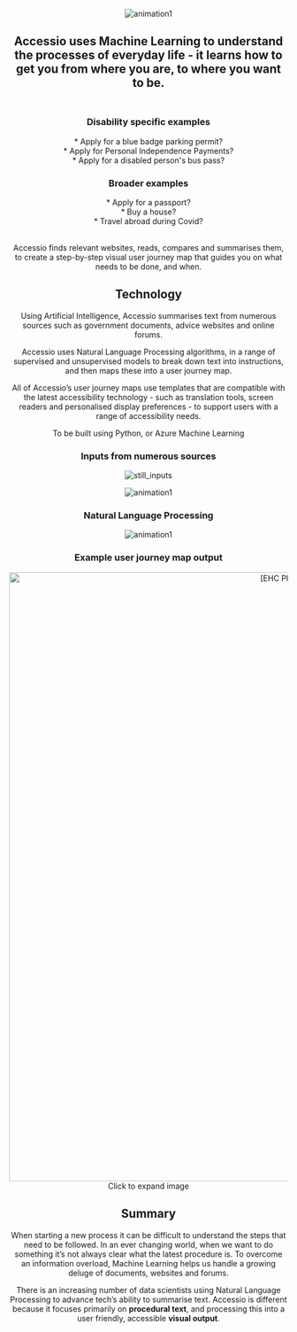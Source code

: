 <p align="center">
<img src="https://media.giphy.com/media/IIWi4Qwtl5mM9JbMF4/giphy.gif" alt="animation1" />
</p>

<h2 align="center"> Accessio uses Machine Learning to understand the processes of everyday life - it learns how to get you from where you are, to where you want to be.<br><br></h2>
 
<h3>Disability specific examples</h3>
* Apply for a blue badge parking permit?<br>
* Apply for Personal Independence Payments?<br>
* Apply for a disabled person's bus pass?
 
<h3>Broader examples</h3>
* Apply for a passport?<br>
* Buy a house?<br>
* Travel abroad during Covid?<br><br>
 
Accessio finds relevant websites, reads, compares and summarises them, to create a step-by-step visual user journey map that guides you on what needs to be done, and when.
 
<h2>Technology</h2>

Using Artificial Intelligence, Accessio summarises text from numerous sources such as government documents, advice websites and online forums. 
 
Accessio uses Natural Language Processing algorithms, in a range of supervised and unsupervised models to break down text into instructions, and then maps these into a user journey map.
 
All of Accessio’s user journey maps use templates that are compatible with the latest accessibility technology - such as translation tools, screen readers and personalised display preferences - to support users with a range of accessibility needs.

To be built using Python, or Azure Machine Learning

<h3 align="center">Inputs from numerous sources</h3>
<p align="center"> <img src="https://user-images.githubusercontent.com/61777002/145080251-c1dce432-3f66-421c-bb81-411570b62076.png" alt="still_inputs" /> </p>
<p align="center">
<img src="https://media.giphy.com/media/pyjTfOfEPbSu3qSSIy/giphy.gif" alt="animation1" />
</p>

<h3 align="center">Natural Language Processing</h3>

<p align="center">
<img src="https://media.giphy.com/media/pyjTfOfEPbSu3qSSIy/giphy.gif" alt="animation1" />
</p>

<h3 align="center">Example user journey map output</h3>
<body align="center">
 <img width="1100" alt="[EHC Plan Application Process]" src="https://user-images.githubusercontent.com/61777002/145069264-c4410ab9-953c-4dbe-b0f8-2e536fd741d7.png">
  Click to expand image
</body>

<h2>Summary</h2>
 
When starting a new process it can be difficult to understand the steps that need to be followed. In an ever changing world, when we want to do something it’s not always clear what the latest procedure is. To overcome an information overload, Machine Learning helps us handle a growing deluge of documents, websites and forums.
 
There is an increasing number of data scientists using Natural Language Processing to advance tech’s ability to summarise text. Accessio is different because it focuses primarily on **procedural text**, and processing this into a user friendly, accessible **visual output**.
